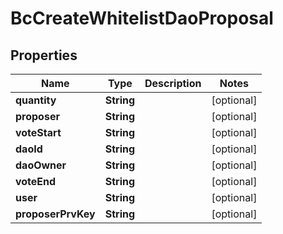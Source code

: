 
# BcCreateWhitelistDaoProposal

## Properties
Name | Type | Description | Notes
------------ | ------------- | ------------- | -------------
**quantity** | **String** |  |  [optional]
**proposer** | **String** |  |  [optional]
**voteStart** | **String** |  |  [optional]
**daoId** | **String** |  |  [optional]
**daoOwner** | **String** |  |  [optional]
**voteEnd** | **String** |  |  [optional]
**user** | **String** |  |  [optional]
**proposerPrvKey** | **String** |  |  [optional]



